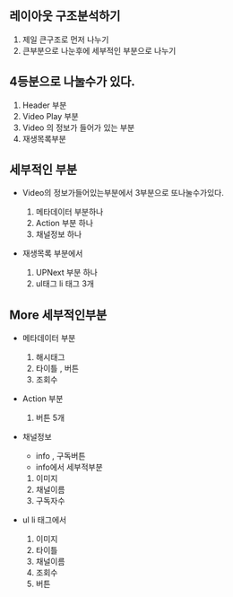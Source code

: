 ## 레이아웃 구조분석하기

1. 제일 큰구조로 먼저 나누기
2. 큰부분으로 나눈후에 세부적인 부분으로 나누기

## 4등분으로 나눌수가 있다.

1. Header 부분
2. Video Play 부분
3. Video 의 정보가 들어가 있는 부분
4. 재생목록부분

## 세부적인 부분

- Video의 정보가들어있는부분에서 3부분으로 또나눌수가있다.

  1. 메타데이터 부분하나
  2. Action 부분 하나
  3. 채널정보 하나

- 재생목록 부분에서
  1. UPNext 부분 하나
  2. ul태그 li 태그 3개

## More 세부적인부분

- 메타데이터 부분

  1. 해시태그
  2. 타이틀 , 버튼
  3. 조회수

- Action 부분

  1. 버튼 5개

- 채널정보

  - info , 구독버튼
  - info에서 세부적부분

  1. 이미지
  2. 채널이름
  3. 구독자수

- ul li 태그에서
  1.  이미지
  2.  타이틀
  3.  채널이름
  4.  조회수
  5.  버튼
